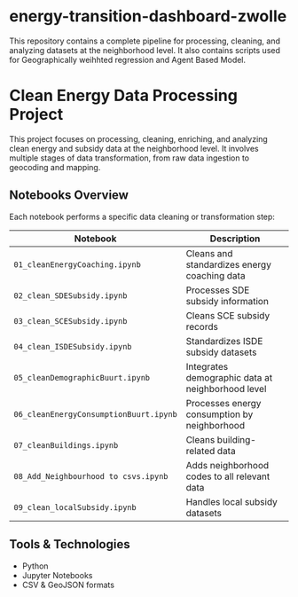 # energy-transition-dashboard-zwolle
This repository contains a complete pipeline for processing, cleaning, and analyzing  datasets at the neighborhood level. It also contains scripts used for Geographically weihhted regression and Agent Based Model.  

#  Clean Energy Data Processing Project
This project focuses on processing, cleaning, enriching, and analyzing clean energy and subsidy data at the neighborhood level. It involves multiple stages of data transformation, from raw data ingestion to geocoding and mapping.

##  Notebooks Overview
Each notebook performs a specific data cleaning or transformation step:

| Notebook                                | Description                                      |
|-----------------------------------------|--------------------------------------------------|
| `01_cleanEnergyCoaching.ipynb`          | Cleans and standardizes energy coaching data     |
| `02_clean_SDESubsidy.ipynb`             | Processes SDE subsidy information                |
| `03_clean_SCESubsidy.ipynb`             | Cleans SCE subsidy records                       |
| `04_clean_ISDESubsidy.ipynb`            | Standardizes ISDE subsidy datasets               |
| `05_cleanDemographicBuurt.ipynb`        | Integrates demographic data at neighborhood level |
| `06_cleanEnergyConsumptionBuurt.ipynb`  | Processes energy consumption by neighborhood     |
| `07_cleanBuildings.ipynb`               | Cleans building-related data                     |
| `08_Add_Neighbourhood to csvs.ipynb`    | Adds neighborhood codes to all relevant data     |
| `09_clean_localSubsidy.ipynb`           | Handles local subsidy datasets                   |

## Tools & Technologies

- Python 
- Jupyter Notebooks
- CSV & GeoJSON formats



